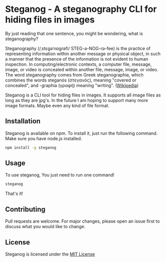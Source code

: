# Steganog - A steganography CLI for hiding files in images

By just reading that one sentence, you might be wondering, what is steganography? 

Steganography (/ˌstɛɡəˈnɒɡrəfi/ STEG-ə-NOG-rə-fee) is the practice of representing information within another message or physical object, in such a manner that the presence of the information is not evident to human inspection. In computing/electronic contexts, a computer file, message, image, or video is concealed within another file, message, image, or video. The word steganography comes from Greek steganographia, which combines the words steganós (στεγανός), meaning "covered or concealed", and -graphia (γραφή) meaning "writing". ([Wikipedia](https://en.wikipedia.org/wiki/Steganography))

Steganog is a CLI tool for hiding files in images. It supports all image files as long as they are jpg's. In the future I am hoping to support many more image formats. Maybe even any kind of file format.

## Installation

Steganog is available on npm. To install it, just run the following command. Make sure you have node.js installed.
```bash
npm install -g steganog
```

## Usage

To use steganog, You just need to run one command!

```bash
steganog
```

That's it!

## Contributing
Pull requests are welcome. For major changes, please open an issue first to discuss what you would like to change.

## License
Steganog is licensed under the [MIT License](https://choosealicense.com/licenses/mit/)
```
